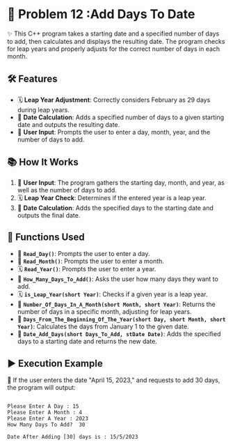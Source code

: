 # 📅 Problem 12 :Add Days To Date

✨ This C++ program takes a starting date and a specified number of days to add, then calculates and displays the resulting date. The program checks for leap years and properly adjusts for the correct number of days in each month.

## 🛠️ Features
- 🗓️ **Leap Year Adjustment**: Correctly considers February as 29 days during leap years.
- 📅 **Date Calculation**: Adds a specified number of days to a given starting date and outputs the resulting date.
- 👤 **User Input**: Prompts the user to enter a day, month, year, and the number of days to add.

## 📚 How It Works
1. 👤 **User Input**: The program gathers the starting day, month, and year, as well as the number of days to add.
2. 🗓️ **Leap Year Check**: Determines if the entered year is a leap year.
3. 📅 **Date Calculation**: Adds the specified days to the starting date and outputs the final date.

## 🔧 Functions Used
- 📅 **`Read_Day()`**: Prompts the user to enter a day.
- 📆 **`Read_Month()`**: Prompts the user to enter a month.
- 🗓️ **`Read_Year()`**: Prompts the user to enter a year.
- 🔄 **`How_Many_Days_To_Add()`**: Asks the user how many days they want to add.
- 🗓️ **`is_Leap_Year(short Year)`**: Checks if a given year is a leap year.
- 📅 **`Number_Of_Days_In_A_Month(short Month, short Year)`**: Returns the number of days in a specific month, adjusting for leap years.
- 📅 **`Days_From_The_Beginning_Of_The_Year(short Day, short Month, short Year)`**: Calculates the days from January 1 to the given date.
- 🔄 **`Date_Add_Days(short Days_To_Add, stDate Date)`**: Adds the specified days to a starting date and returns the new date.

## ▶️ Execution Example

🎯 If the user enters the date "April 15, 2023," and requests to add 30 days, the program will output:
```plaintext

Please Enter A Day : 15
Please Enter A Month : 4
Please Enter A Year : 2023
How Many Days To Add?  30

Date After Adding [30] days is : 15/5/2023

